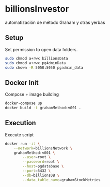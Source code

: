# billionsInvestor
automatización de método Graham y otras yerbas

## Setup

Set permission to open data folders.

```bash
sudo chmod a+rwx billionsData
sudo chmod a+rwx pgAdminData
sudo chown -R 5050:5050 pgadmin_data
```
## Docker Init

Compose + image building

```bash
docker-compose up
docker build -t grahamMethod:v001 .
```

## Execution

Execute script

```bash
docker run -it \
    --network=billionsNetwork \
    grahamMethod:v001 \
        --user=root \
        --password=root \
        --host=pgdatabase \
        --port=5432 \
        --db=billionsDB \
        --data_table_name=grahamStockMetrics
```
